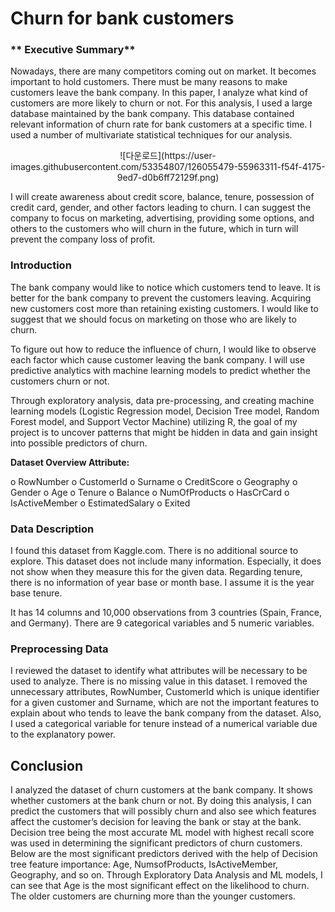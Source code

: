 
# **Churn for bank customers** 
 

### ** Executive Summary** 

Nowadays, there are many competitors coming out on market. It becomes important to hold customers. There must be many reasons to make customers leave the bank company. In this paper, I analyze what kind of customers are more likely to churn or not. For this analysis, I used a large database maintained by the bank company. This database contained relevant information of churn rate for bank customers at a specific time. I used a number of multivariate statistical techniques for our analysis.

<center>
![다운로드](https://user-images.githubusercontent.com/53354807/126055479-55963311-f54f-4175-9ed7-d0b6ff72129f.png)
</center> 

I will create awareness about credit score, balance, tenure, possession of credit card, gender, and other factors leading to churn. I can suggest the company to focus on marketing, advertising, providing some options, and others to the customers who will churn in the future, which in turn will prevent the company loss of profit.

### **Introduction**

The bank company would like to notice which customers tend to leave. It is better for the bank company to prevent the customers leaving. Acquiring new customers cost more than retaining existing customers. I would like to suggest that we should focus on marketing on those who are likely to churn.

To figure out how to reduce the influence of churn, I would like to observe each factor which cause customer leaving the bank company. I will use predictive analytics with machine learning models to predict whether the customers churn or not.

Through exploratory analysis, data pre-processing, and creating machine learning models (Logistic Regression model, Decision Tree model, Random Forest model, and Support Vector Machine) utilizing R, the goal of my project is to uncover patterns that might be hidden in data and gain insight into possible predictors of churn.

**Dataset Overview Attribute:**
   
o RowNumber o CustomerId o Surname
o CreditScore o Geography o Gender
o Age
o Tenure
o Balance
o NumOfProducts o HasCrCard
o IsActiveMember o EstimatedSalary
o Exited

### **Data Description**

I found this dataset from Kaggle.com. There is no additional source to explore. This dataset does not include many information. Especially, it does not show when they measure this for the given data. Regarding tenure, there is no information of year base or month base. I assume it is the year base tenure.

It has 14 columns and 10,000 observations from 3 countries (Spain, France, and Germany). There are 9 categorical variables and 5 numeric variables.

### **Preprocessing Data**

I reviewed the dataset to identify what attributes will be necessary to be used to analyze.
There is no missing value in this dataset. I removed the unnecessary attributes, RowNumber, CustomerId which is unique identifier for a given customer and Surname, which are not the important features to explain about who tends to leave the bank company from the dataset.
Also, I used a categorical variable for tenure instead of a numerical variable due to the explanatory power.

## **Conclusion**

I analyzed the dataset of churn customers at the bank company. It shows whether customers at the bank churn or not. By doing this analysis, I can predict the customers that will possibly churn and also see which features affect the customer’s decision for leaving the bank or stay at the bank.
Decision tree being the most accurate ML model with highest recall score was used in determining the significant predictors of churn customers. Below are the most significant predictors derived with the help of Decision tree feature importance: Age, NumsofProducts, IsActiveMember, Geography, and so on.
Through Exploratory Data Analysis and ML models, I can see that Age is the most significant effect on the likelihood to churn. The older customers are churning more than the younger customers.

 <br>
 <br>
 <br>
